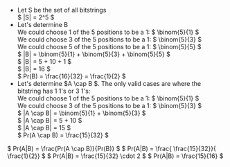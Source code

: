 <ul>
<li> Let S be the set of all bitstrings <br/> 
$ |S| = 2^5 $
	<li> Let's determine B <br/> 
	      We could choose 1 of the 5 positions to be a 1: $ \binom{5}{1} $ <br/> 
	      We could choose 3 of the 5 positions to be a 1: $ \binom{5}{3} $ <br/> 
	      We could choose 5 of the 5 positions to be a 1: $ \binom{5}{5} $ <br/> 
	      $ |B| = \binom{5}{1} + \binom{5}{3} + \binom{5}{5} $ <br/> 
	      $ |B| = 5 + 10 + 1 $ <br/> 
	      $ |B| = 16 $ <br/> 
	      $ Pr(B) = \frac{16}{32} = \frac{1}{2} $
	<li> Let's determine $A \cap B $. The only valid cases are where the bitstring has 1 1's or 3 1's: <br/> 
	      We could choose 1 of the 5 positions to be a 1: $ \binom{5}{1} $ <br/> 
	      We could choose 3 of the 5 positions to be a 1: $ \binom{5}{3} $ <br/> 
	      $ |A \cap B| = \binom{5}{1} + \binom{5}{3} $ <br/> 
	      $ |A \cap B| = 5 + 10 $ <br/> 
	      $ |A \cap B| = 15 $ <br/> 
	      $ Pr(A \cap B) = \frac{15}{32} $
</ul>
$ Pr(A|B) = \frac{Pr(A \cap B)}{Pr(B)} $ 
$ Pr(A|B) = \frac{ \frac{15}{32}}{ \frac{1}{2}} $ 
$ Pr(A|B) = \frac{15}{32} \cdot 2 $ 
$ Pr(A|B) = \frac{15}{16} $
